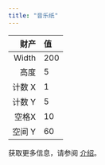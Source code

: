 ```yaml
---
title: "音乐纸"
---
```


|    财产 | 值   |
| -----:|:--- |
| Width | 200 |
|    高度 | 5   |
|  计数 X | 1   |
|  计数 Y | 5   |
|   空格X | 10  |
|  空间 Y | 60  |

获取更多信息，请参阅 [介绍](intro)。
